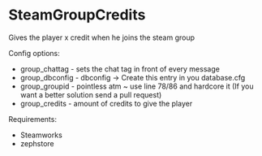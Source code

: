 # SteamGroupCredits
Gives the player x credit when he joins the steam group

Config options:
  - group_chattag - sets the chat tag in front of every message
  - group_dbconfig - dbconfig -> Create this entry in you database.cfg
  - group_groupid - pointless atm ~ use line 78/86 and hardcore it (If you want a better solution send a pull request)
  - group_credits - amount of credits to give the player

Requirements:
  - Steamworks
  - zephstore
